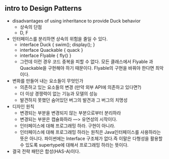 ## intro to Design Patterns
- disadvantages of using inheritance to provide Duck behavior
    - 상속의 단점
    - D, F
- 인터페이스를 분리하면 상속의 위험을 줄일 수 있다.
    - interface Duck { swim(); display(); }
    - interface Quackable { quack }
    - interface Flyable { fly() }
    - 그런데 이런 경우 코드 중복을 피할 수 없다. 모든 클래스에서 Flyable 과 Quackable을 구현해야 하기 때문이다. Flyable의 구현을 바꿔야 한다면 최악이다.
- 변화를 만들어 내는 요소들이 무엇인가
    - 의존하고 있는 요소들의 변경 (만약 외부 API에 의존하고 있다면?)
    - 더 이상 경쟁력이 없는 기능과 모델의 성능
    - 발견하지 못했던 숨어있던 버그의 발견과 그 버그의 치명성
- 디자인 원칙
    - 변경되는 부분을 변경되지 않는 부분으로부터 분리하라
    - 변경되는 부분은 캡슐화하라 —> 유연성의 시작이다.
    - 인터페이스에 대해 프로그래밍 하라. 구현이 아니라.
    - 인터페이스에 대해 프로그래밍 하라는 원칙은 Java인터페이스를 사용하라는 뜻은 아니다. 파이썬에는 Interface 구조체가 없다.즉 이말은 다형성을 활용할 수 있도록 supertype에 대해서 프로그래밍 하라는 뜻이다. 
- 결국 전략 패턴은 합성(HAS-A)이다.
